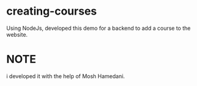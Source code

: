 # creating-courses

Using NodeJs, developed this demo for a backend to add a course to the website.


# NOTE
i developed it with the help of Mosh Hamedani.
